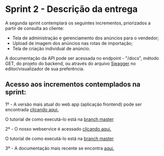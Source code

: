# Sprint 2 - Descrição da entrega

A segunda sprint contemplará os seguintes incrementos, priorizados a partir de consulta ao cliente:

- Tela de administração e gerenciamento dos anúncios para o vendedor;
- Upload de imagem dos anúncios nas rotas de importação;
- Tela de criação individual de anúncio.

A documentação da API pode ser acessada no endpoint - "/docs", método GET, do projeto do backend, ou através do arquivo [Swagger](https://github.com/OneCar-API/onecar-webservice/blob/develop/src/swagger.json) no editor/visualizador de sua preferência.

## Acesso aos incrementos contemplados na sprint:

1º - A versão mais atual do web app (aplicação frontend) pode ser encontrada [clicando aqui.](https://github.com/OneCar-API/onecar-web/tree/develop)

O tutorial de como executá-lo está na [branch master](https://github.com/OneCar-API/onecar-web/)

2º - O nosso webservice é acessado [clicando aqui.](https://github.com/OneCar-API/onecar-webservice/tree/develop)

O tutorial de como executá-lo está na [branch master](https://github.com/OneCar-API/onecar-webservice/)

3º - A documentação mais recente se encontra [aqui.](https://github.com/OneCar-API/onecar-docs)
